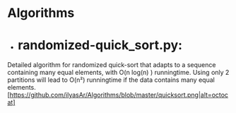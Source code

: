 # Algorithms
- # randomized-quick_sort.py: 

Detailed algorithm for randomized quick-sort that adapts to a sequence containing many equal elements, with O(n log(n) ) runningtime. Using only 2 partitions will lead to O(n²) runningtime if the data contains many equal elements.
[https://github.com/ilyasAr/Algorithms/blob/master/quicksort.png|alt=octocat]


